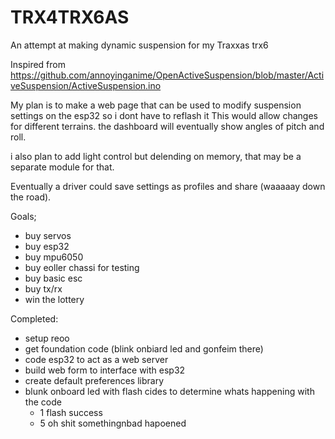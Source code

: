 # TRX4TRX6AS
An attempt at making dynamic suspension for my Traxxas trx6

Inspired from https://github.com/annoyinganime/OpenActiveSuspension/blob/master/ActiveSuspension/ActiveSuspension.ino

My plan is to make a web page that can be used to modify suspension settings on the esp32 so i dont have to reflash it  This would allow changes for different terrains. the dashboard will eventually show angles of pitch and roll. 

i also plan to add light control but delending on memory, that may be a separate module for that.  

Eventually a driver could save settings as profiles and share (waaaaay down the road).

Goals;
* buy servos
* buy esp32
* buy mpu6050
* buy eoller chassi for testing
* buy basic esc
* buy tx/rx
* win the lottery

Completed:
* setup reoo
* get foundation code (blink onbiard led and gonfeim there)
* code esp32 to act as a web server
* build web form to interface with esp32
* create default preferences library
* blunk onboard led with flash cides to determine whats happening with the code
    * 1 flash success
    * 5 oh shit somethingnbad hapoened
